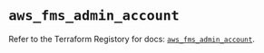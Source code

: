 # `aws_fms_admin_account`

Refer to the Terraform Registory for docs: [`aws_fms_admin_account`](https://registry.terraform.io/providers/hashicorp/aws/5.8.0/docs/resources/fms_admin_account).

